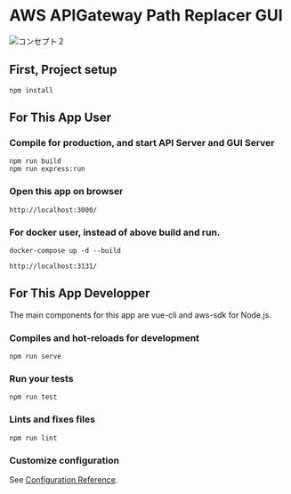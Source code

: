 # AWS APIGateway Path Replacer GUI

![コンセプト２](https://user-images.githubusercontent.com/54195833/64545495-cd3c1280-d363-11e9-989f-b44de9878f85.jpg)

## First, Project setup
```
npm install
```

## For This App User
### Compile for production, and start API Server and GUI Server
```
npm run build
npm run express:run
```

### Open this app on browser
```
http://localhost:3000/
```

### For docker user, instead of above build and run.
```
docker-compose up -d --build
```
```
http://localhost:3131/
```

## For This App Developper
The main components for this app are vue-cli and aws-sdk for Node.js.

### Compiles and hot-reloads for development
```
npm run serve
```

### Run your tests
```
npm run test
```

### Lints and fixes files
```
npm run lint
```

### Customize configuration
See [Configuration Reference](https://cli.vuejs.org/config/).
